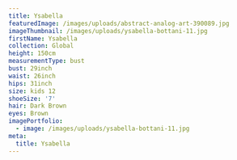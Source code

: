 ```yaml
---
title: Ysabella
featuredImage: /images/uploads/abstract-analog-art-390089.jpg
imageThumbnail: /images/uploads/ysabella-bottani-11.jpg
firstName: Ysabella
collection: Global
height: 150cm
measurementType: bust
bust: 29inch
waist: 26inch
hips: 31inch
size: kids 12
shoeSize: '7'
hair: Dark Brown
eyes: Brown
imagePortfolio:
  - image: /images/uploads/ysabella-bottani-11.jpg
meta:
  title: Ysabella
---
```


